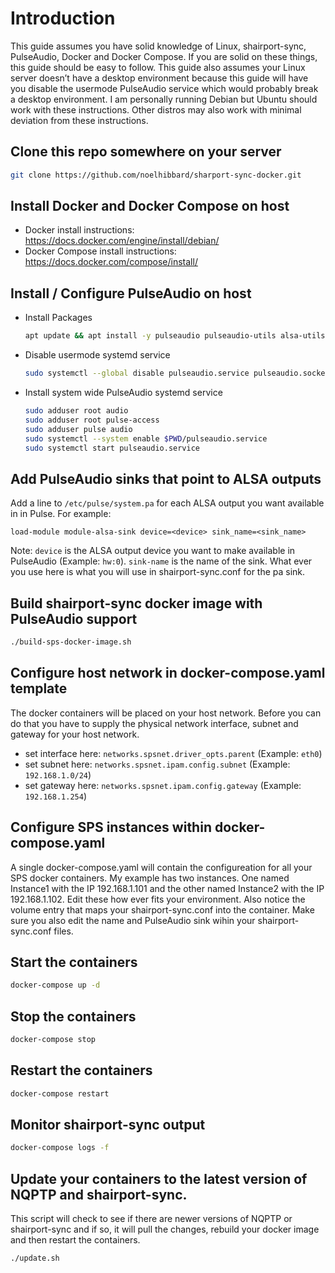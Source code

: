 # Introduction
This guide assumes you have solid knowledge of Linux, shairport-sync, PulseAudio, Docker and Docker Compose. If you are solid on these things, this guide should be easy to follow. This guide also assumes your Linux server doesn’t have a desktop environment because this guide will have you disable the usermode PulseAudio service which would probably break a desktop environment. I am personally running Debian but Ubuntu should work with these instructions. Other distros may also work with minimal deviation from these instructions.

## Clone this repo somewhere on your server
```bash
git clone https://github.com/noelhibbard/sharport-sync-docker.git
```

## Install Docker and Docker Compose on host
- Docker install instructions: https://docs.docker.com/engine/install/debian/
- Docker Compose install instructions: https://docs.docker.com/compose/install/

## Install / Configure PulseAudio on host
- Install Packages
    ```bash
    apt update && apt install -y pulseaudio pulseaudio-utils alsa-utils
    ```
- Disable usermode systemd service
    ```bash
    sudo systemctl --global disable pulseaudio.service pulseaudio.socket
    ```
- Install system wide PulseAudio systemd service
    ```bash
    sudo adduser root audio
    sudo adduser root pulse-access
    sudo adduser pulse audio
    sudo systemctl --system enable $PWD/pulseaudio.service
    sudo systemctl start pulseaudio.service
    ```

## Add PulseAudio sinks that point to ALSA outputs
Add a line to ```/etc/pulse/system.pa``` for each ALSA output you want available in in Pulse. For example:
```
load-module module-alsa-sink device=<device> sink_name=<sink_name>
```
Note: ```device``` is the ALSA output device you want to make available in PulseAudio (Example: ```hw:0```). ```sink-name``` is the name of the sink. What ever you use here is what you will use in shairport-sync.conf for the pa sink.

## Build shairport-sync docker image with PulseAudio support
```bash
./build-sps-docker-image.sh
```
## Configure host network in docker-compose.yaml template
The docker containers will be placed on your host network. Before you can do that you have to supply the physical network interface, subnet and gateway for your host network.
- set interface here: ```networks.spsnet.driver_opts.parent``` (Example: ```eth0```)
- set subnet here: ```networks.spsnet.ipam.config.subnet``` (Example: ```192.168.1.0/24```)
- set gateway here: ```networks.spsnet.ipam.config.gateway``` (Example: ```192.168.1.254```)

## Configure SPS instances within docker-compose.yaml
A single docker-compose.yaml will contain the configureation for all your SPS docker containers. My example has two instances. One named Instance1 with the IP 192.168.1.101 and the other named Instance2 with the IP 192.168.1.102. Edit these how ever fits your environment. Also notice the volume entry that maps your shairport-sync.conf into the container. Make sure you also edit the name and PulseAudio sink wihin your shairport-sync.conf files.

## Start the containers
```bash
docker-compose up -d
```

## Stop the containers
```bash
docker-compose stop
```

## Restart the containers
```bash
docker-compose restart
```

## Monitor shairport-sync output
```bash
docker-compose logs -f
```

## Update your containers to the latest version of NQPTP and shairport-sync.
This script will check to see if there are newer versions of NQPTP or shairport-sync and if so, it will pull the changes, rebuild your docker image and then restart the containers.
```bash
./update.sh
```
